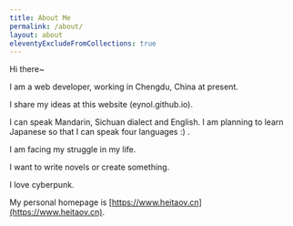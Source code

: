 ```yaml
---
title: About Me
permalink: /about/
layout: about
eleventyExcludeFromCollections: true
---
```


Hi there~

I am a web developer, working in Chengdu, China at present.

I share my ideas at this website (eynol.github.io).

I can speak Mandarin, Sichuan dialect and English. I am planning to learn Japanese so that I can speak four languages :) .

I am facing my struggle in my life.

I want to write novels or create something.

I love cyberpunk.

My personal homepage is [https://www.heitaov.cn](https://www.heitaov.cn).

